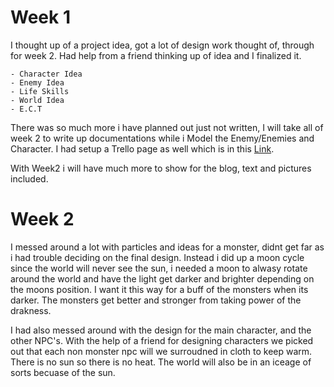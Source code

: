 
# Week 1
I thought up of a project idea, got a lot of design work thought of, through for week 2. Had help from a friend thinking up of idea and I finalized it.
```
- Character Idea
- Enemy Idea
- Life Skills
- World Idea
- E.C.T
```
There was so much more i have planned out just not written, I will take all of week 2 to write up documentations while i Model the Enemy/Enemies and Character.
I had setup a Trello page as well which is in this [Link](https://trello.com/b/wYP5vaxr/luna-we).

With Week2 i will have much more to show for the blog, text and pictures included.

# Week 2
I messed around a lot with particles and ideas for a monster, didnt get far as i had trouble deciding on the final design.
Instead i did up a moon cycle since the world will never see the sun, i needed a moon to alwasy rotate around the world and have the light get darker and brighter depending on the moons position. I want it this way for a buff of the monsters when its darker. The monsters get better and stronger from taking power of the drakness.

I had also messed around with the design for the main character, and the other NPC's. With the help of a friend for designing characters we picked out that each non monster npc will we surroudned in cloth to keep warm. There is no sun so there is no heat. The world will also be in an iceage of sorts becuase of the sun.

